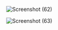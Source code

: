 ![Screenshot (62)](https://github.com/user-attachments/assets/b657f76d-9128-4ac2-ac53-95fbe2e7fefd)
 
![Screenshot (63)](https://github.com/user-attachments/assets/dd5a444f-30c9-4b25-81ab-735184e3e88a)
